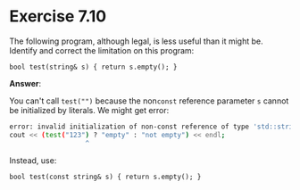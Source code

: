 # Exercise 7.10

The following program, although legal, is less useful than it might be. Identify and correct the limitation on this program:

`bool test(string& s) { return s.empty(); }`

**Answer**:

You can't call `test("")` because the non`const` reference parameter `s` cannot be initialized by literals. We might get error:

```bash
error: invalid initialization of non-const reference of type 'std::string& {aka std::basic_string&}' from an rvalue of type 'std::string {aka std::basic_string}'
cout << (test("123") ? "empty" : "not empty") << endl;
                   ^
```

Instead, use:

`bool test(const string& s) { return s.empty(); }`